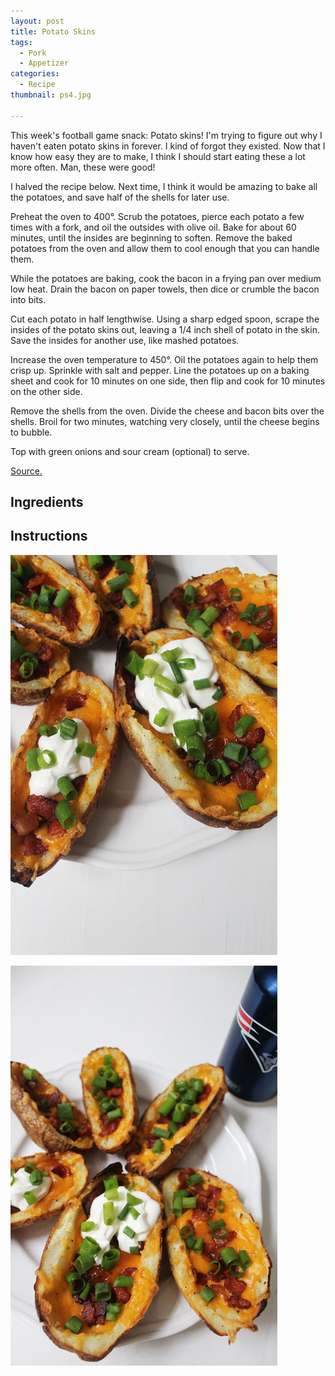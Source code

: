 ```yaml
---
layout: post
title: Potato Skins
tags:
  - Pork
  - Appetizer
categories:
  - Recipe
thumbnail: ps4.jpg

---
```


This week's football game snack: Potato skins! I'm trying to figure out why I haven't eaten potato skins in forever. I kind of forgot they existed. Now that I know how easy they are to make, I think I should start eating these a lot more often. Man, these were good!  
  
I halved the recipe below. Next time, I think it would be amazing to bake all the potatoes, and save half of the shells for later use.  
  
  
Preheat the oven to 400°. Scrub the potatoes, pierce each potato a few times with a fork, and oil the outsides with olive oil. Bake for about 60 minutes, until the insides are beginning to soften. Remove the baked potatoes from the oven and allow them to cool enough that you can handle them.  
  

While the potatoes are baking, cook the bacon in a frying pan over medium low heat. Drain the bacon on paper towels, then dice or crumble the bacon into bits.  
  

Cut each potato in half lengthwise. Using a sharp edged spoon, scrape the insides of the potato skins out, leaving a 1/4 inch shell of potato in the skin. Save the insides for another use, like mashed potatoes.  
  

Increase the oven temperature to 450°. Oil the potatoes again to help them crisp up. Sprinkle with salt and pepper. Line the potatoes up on a baking sheet and cook for 10 minutes on one side, then flip and cook for 10 minutes on the other side.  
  

Remove the shells from the oven. Divide the cheese and bacon bits over the shells. Broil for two minutes, watching very closely, until the cheese begins to bubble.  
  
Top with green onions and sour cream (optional) to serve.  

  

[Source.](http://www.simplyrecipes.com/recipes/potato_skins/)

## Ingredients



## Instructions







![Image of Potato Skins.](/upload/ps3.jpg)

![Image of Potato Skins.](/upload/ps1.jpg)